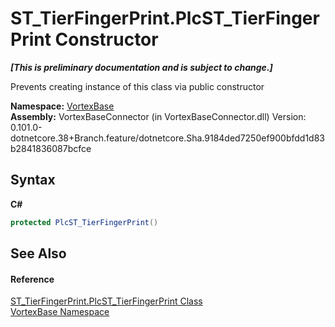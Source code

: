 # ST_TierFingerPrint.PlcST_TierFingerPrint Constructor 
 _**\[This is preliminary documentation and is subject to change.\]**_

Prevents creating instance of this class via public constructor

**Namespace:**&nbsp;<a href="N_VortexBase.md">VortexBase</a><br />**Assembly:**&nbsp;VortexBaseConnector (in VortexBaseConnector.dll) Version: 0.101.0-dotnetcore.38+Branch.feature/dotnetcore.Sha.9184ded7250ef900bfdd1d83b2841836087bcfce

## Syntax

**C#**<br />
``` C#
protected PlcST_TierFingerPrint()
```


## See Also


#### Reference
<a href="T_VortexBase_ST_TierFingerPrint_PlcST_TierFingerPrint.md">ST_TierFingerPrint.PlcST_TierFingerPrint Class</a><br /><a href="N_VortexBase.md">VortexBase Namespace</a><br />